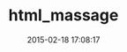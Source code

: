 ---
layout: post
title:  "html_massage"
repo:   "harlantwood/html_massage"
date:   2015-02-18 17:08:17
gemurl: https://github.com/harlantwood/html_massage
---